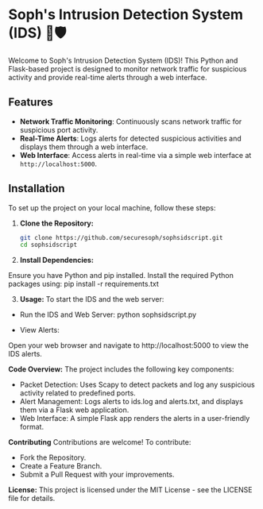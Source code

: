 # Soph's Intrusion Detection System (IDS) 🚨🛡️

Welcome to Soph's Intrusion Detection System (IDS)! This Python and Flask-based project is designed to monitor network traffic for suspicious activity and provide real-time alerts through a web interface.

## Features

- **Network Traffic Monitoring**: Continuously scans network traffic for suspicious port activity.
- **Real-Time Alerts**: Logs alerts for detected suspicious activities and displays them through a web interface.
- **Web Interface**: Access alerts in real-time via a simple web interface at `http://localhost:5000`.

## Installation

To set up the project on your local machine, follow these steps:

1. **Clone the Repository:**

   ```bash
   git clone https://github.com/securesoph/sophsidscript.git
   cd sophsidscript

2. **Install Dependencies:**

Ensure you have Python and pip installed. Install the required Python packages using:
pip install -r requirements.txt

3. **Usage:**
To start the IDS and the web server:

- Run the IDS and Web Server:
python sophsidscript.py

- View Alerts:

Open your web browser and navigate to http://localhost:5000 to view the IDS alerts.

**Code Overview:**
The project includes the following key components:

- Packet Detection: Uses Scapy to detect packets and log any suspicious activity related to predefined ports.
- Alert Management: Logs alerts to ids.log and alerts.txt, and displays them via a Flask web application.
- Web Interface: A simple Flask app renders the alerts in a user-friendly format.

**Contributing**
Contributions are welcome! To contribute:

- Fork the Repository.
- Create a Feature Branch.
- Submit a Pull Request with your improvements.

**License:**
This project is licensed under the MIT License - see the LICENSE file for details.
